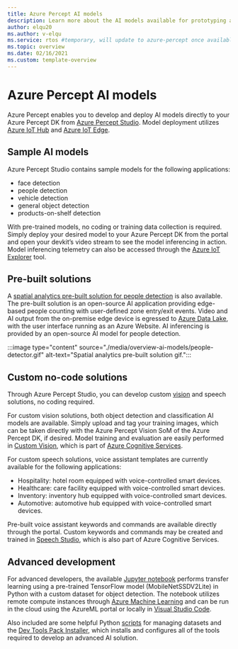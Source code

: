 ```yaml
---
title: Azure Percept AI models
description: Learn more about the AI models available for prototyping and deployment
author: elqu20
ms.author: v-elqu
ms.service: rtos #temporary, will update to azure-percept once available
ms.topic: overview
ms.date: 02/16/2021
ms.custom: template-overview
---
```


# Azure Percept AI models

Azure Percept enables you to develop and deploy AI models directly to your Azure Percept DK from [Azure Percept Studio](https://go.microsoft.com/fwlink/?linkid=2135819). Model deployment utilizes [Azure IoT Hub](https://azure.microsoft.com/services/iot-hub/) and [Azure IoT Edge](https://azure.microsoft.com/services/iot-edge/#iotedge-overview).

## Sample AI models

Azure Percept Studio contains sample models for the following applications:

- face detection
- people detection
- vehicle detection
- general object detection
- products-on-shelf detection

With pre-trained models, no coding or training data collection is required. Simply deploy your desired model to your Azure Percept DK from the portal and open your devkit’s video stream to see the model inferencing in action. Model inferencing telemetry can also be accessed through the [Azure IoT Explorer](https://github.com/Azure/azure-iot-explorer/releases) tool.

## Pre-built solutions

A [spatial analytics pre-built solution for people detection](https://github.com/george-moore/Santa-Cruz-AI-App) is also available. The pre-built solution is an open-source AI application providing edge-based people counting with user-defined zone entry/exit events. Video and AI output from the on-premise edge device is egressed to [Azure Data Lake](https://azure.microsoft.com/solutions/data-lake/), with the user interface running as an Azure Website. AI inferencing is provided by an open-source AI model for people detection.

:::image type="content" source="./media/overview-ai-models/people-detector.gif" alt-text="Spatial analytics pre-built solution gif.":::

## Custom no-code solutions

Through Azure Percept Studio, you can develop custom [vision](./tutorial-nocode-vision.md) and speech solutions, no coding required.

For custom vision solutions, both object detection and classification AI models are available. Simply upload and tag your training images, which can be taken directly with the Azure Percept Vision SoM of the Azure Percept DK, if desired. Model training and evaluation are easily performed in [Custom Vision](https://www.customvision.ai/), which is part of [Azure Cognitive Services](https://azure.microsoft.com/services/cognitive-services/#overview).

For custom speech solutions, voice assistant templates are currently available for the following applications:

- Hospitality: hotel room equipped with voice-controlled smart devices.
- Healthcare: care facility equipped with voice-controlled smart devices.
- Inventory: inventory hub equipped with voice-controlled smart devices.
- Automotive: automotive hub equipped with voice-controlled smart devices.

Pre-built voice assistant keywords and commands are available directly through the portal. Custom keywords and commands may be created and trained in [Speech Studio](https://speech.microsoft.com/), which is also part of Azure Cognitive Services.

## Advanced development

For advanced developers, the available [Jupyter notebook](https://github.com/microsoft/Project-Santa-Cruz-Preview/blob/main/Sample-Scripts-and-Notebooks/Official/Machine%20Learning%20Notebooks/Transferlearningusing_SSDLiteV2%20Model.ipynb) performs transfer learning using a pre-trained TensorFlow model (MobileNetSSDV2Lite) in Python with a custom dataset for object detection. The notebook utilizes remote compute instances through [Azure Machine Learning](https://azure.microsoft.com/services/machine-learning/#product-overview) and can be run in the cloud using the AzureML portal or locally in [Visual Studio Code](https://code.visualstudio.com/).

Also included are some helpful Python [scripts](https://github.com/microsoft/Project-Santa-Cruz-Preview/tree/main/Sample-Scripts-and-Notebooks/Official/Scripts) for managing datasets and the [Dev Tools Pack Installer](https://github.com/microsoft/Project-Santa-Cruz-Preview/blob/main/Sample-Scripts-and-Notebooks/Official/Machine%20Learning%20Notebooks/dev-tools-installer.md), which installs and configures all of the tools required to develop an advanced AI solution.
